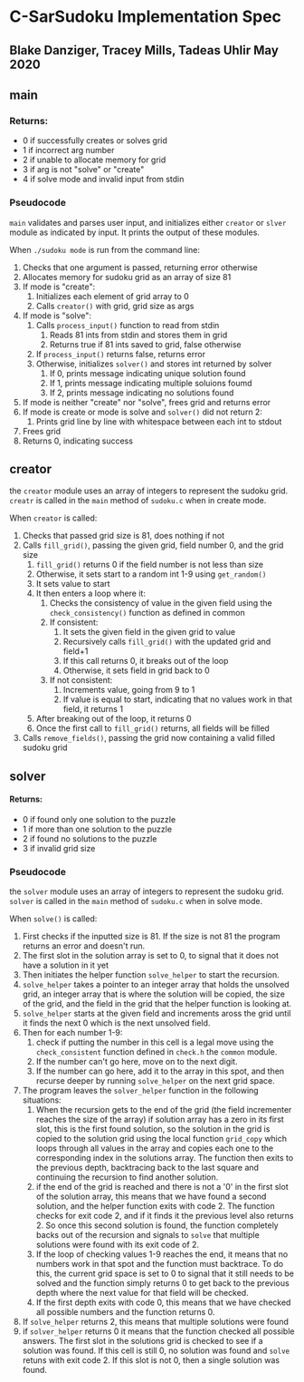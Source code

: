 
C-SarSudoku Implementation Spec
==========================

Blake Danziger, Tracey Mills, Tadeas Uhlir
May 2020
---------

## main

### Returns:

 - 0 if successfully creates or solves grid
 - 1 if incorrect arg number
 - 2 if unable to allocate memory for grid
 - 3 if arg is not "solve" or "create"
 - 4 if solve mode and invalid input from stdin

### Pseudocode

`main` validates and parses user input, and initializes either `creator` or `slver` module as indicated by input. It prints the output of these modules.

When `./sudoku mode` is run from the command line:
1. Checks that one argument is passed, returning error otherwise
2. Allocates memory for sudoku grid as an array of size 81
3. If mode is "create":
    1. Initializes each element of grid array to 0
    2. Calls `creator()` with grid, grid size as args
4. If mode is "solve":
    1. Calls `process_input()` function to read from stdin
        1. Reads 81 ints from stdin and stores them in grid
        2. Returns true if 81 ints saved to grid, false otherwise
    2. If `process_input()` returns false, returns error
    3. Otherwise, initializes `solver()` and stores int returned by solver
    	1. If 0, prints message indicating unique solution found
        2. If 1, prints message indicating multiple soluions foumd
        3. If 2, prints message indicating no solutions found
5. If mode is neither "create" nor "solve", frees grid and returns error
6. If mode is create or mode is solve and `solver()` did not return 2:
    1.  Prints grid line by line with whitespace between each int to stdout
7. Frees grid
8. Returns 0, indicating success


## creator

the `creator` module uses an array of integers to represent the sudoku grid. `creatr` is called in the `main` method of `sudoku.c` when in create mode.

When `creator` is called:
1. Checks that passed grid size is 81, does nothing if not
2. Calls `fill_grid()`, passing the given grid, field number 0, and the grid size
    1. `fill_grid()` returns 0 if the field number is not less than size
    2. Otherwise, it sets start to a random int 1-9 using `get_random()`
    3. It sets value to start
    4. It then enters a loop where it:
        1. Checks the consistency of value in the given field using the `check_consistency()` function as defined in common
        2. If consistent:
            1. It sets the given field in the given grid to value
            2. Recursively calls `fill_grid()` with the updated grid and field+1
            3. If this call returns 0, it breaks out of the loop
            4. Otherwise, it sets field in grid back to 0
        3. If not consistent:
            1. Increments value, going from 9 to 1
            2. If value is equal to start, indicating that no values work in that field, it returns 1
    5. After breaking out of the loop, it returns 0
    6. Once the first call to `fill_grid()` returns, all fields will be filled
3. Calls `remove_fields()`, passing the grid now containing a valid filled sudoku grid
  



## solver

#### Returns:

 - 0 if found only one solution to the puzzle
 - 1 if more than one solution to the puzzle
 - 2 if found no solutions to the puzzle
 - 3 if invalid grid size

### Pseudocode

the `solver` module uses an array of integers to represent the sudoku grid. `solver` is called in the `main` method of  `sudoku.c` when in solve mode.

When `solve()` is called:
1. First checks if the inputted size is 81. If the size is not 81 the program returns an error and doesn't run.
2. The first slot in the solution array is set to 0, to signal that it does not have a solution in it yet
2. Then initiates the helper function `solve_helper` to start the recursion.
3. `solve_helper` takes a pointer to an integer array that holds the unsolved grid, an integer array that is where the solution will be copied, the size of the grid, and the field in the grid that the helper function is looking at.
4. `solve_helper` starts at the given field and increments aross the grid until it finds the next 0 which is the next unsolved field.
5. Then for each number 1-9:
    1. check if putting the number in this cell is a legal move using the `check_consistent` function defined in `check.h` the `common` module.
    2. If the number can't go here, move on to the next digit.
    3. If the number can go here, add it to the array in this spot, and then recurse deeper by running `solve_helper` on the next grid space.
6. The program leaves the `solver_helper` function in the following situations:
    1. When the recursion gets to the end of the grid (the field incrementer reaches the size of the array) if solution array has a zero in its first slot, this is the first found solution, so the solution in the grid is copied to the solution grid using the local function `grid_copy` which loops through all values in the array and copies each one to the corresponding index in the solutions array. The function then exits to the previous depth, backtracing back to the last square and continuing the recursion to find another solution.
    2. if the end of the grid is reached and there is not a '0' in the first slot of the solution array, this means that we have found a second solution, and the helper function exits with code 2. The function checks for exit code 2, and if it finds it the previous level also returns 2. So once this second solution is found, the function completely backs out of the recursion and signals to `solve` that multiple solutions were found with its exit code of 2.
    3. If the loop of checking values 1-9 reaches the end, it means that no numbers work in that spot and the function must backtrace. To do this, the current grid space is set to 0 to signal that it still needs to be solved and the function simply returns 0 to get back to the previous depth where the next value for that field will be checked.
    4. If the first depth exits with code 0, this means that we have checked all possible numbers and the function returns 0.
6. If `solve_helper` returns 2, this means that multiple solutions were found
7. if `solver_helper` returns 0 it means that the function checked all possible answers. The first slot in the solutions grid is checked to see if a solution was found. If this cell is still 0, no solution was found and `solve` retuns with exit code 2. If this slot is not 0, then a single solution was found.
